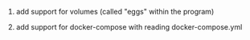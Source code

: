 1. add support for volumes (called "eggs" within the program)

2. add support for docker-compose with reading docker-compose.yml
